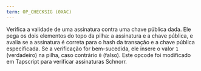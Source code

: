```yaml
---
term: OP_CHECKSIG (0XAC)
---
```


Verifica a validade de uma assinatura contra uma chave pública dada. Ele pega os dois elementos do topo da pilha: a assinatura e a chave pública, e avalia se a assinatura é correta para o hash da transação e a chave pública especificada. Se a verificação for bem-sucedida, ele insere o valor `1` (verdadeiro) na pilha, caso contrário `0` (falso). Este opcode foi modificado em Tapscript para verificar assinaturas Schnorr.